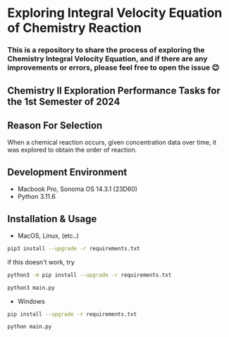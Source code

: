 # Exploring Integral Velocity Equation of Chemistry Reaction

### This is a repository to share the process of exploring the Chemistry Integral Velocity Equation, and if there are any improvements or errors, please feel free to open the issue 😊

## Chemistry II Exploration Performance Tasks for the 1st Semester of 2024

## Reason For Selection
When a chemical reaction occurs, given concentration data over time, it was explored to obtain the order of reaction.

## Development Environment
- Macbook Pro, Sonoma OS 14.3.1 (23D60)
- Python 3.11.6

## Installation & Usage
- MacOS, Linux, (etc..)
```bash
pip3 install --upgrade -r requirements.txt
```
if this doesn't work, try
```bash
python3 -m pip install --upgrade -r requirements.txt
```
```bash
python3 main.py 
```

- Windows
```bash
pip install --upgrade -r requirements.txt
```
```bash
python main.py 
```
